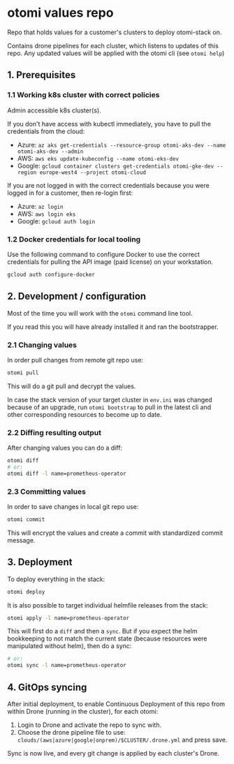 # otomi values repo

Repo that holds values for a customer's clusters to deploy otomi-stack on.

Contains drone pipelines for each cluster, which listens to updates of this repo.
Any updated values will be applied with the otomi cli (see `otomi help`)

## 1. Prerequisites

### 1.1 Working k8s cluster with correct policies

Admin accessible k8s cluster(s).

If you don't have access with kubectl immediately, you have to pull the credentials from the cloud:

- Azure: `az aks get-credentials --resource-group otomi-aks-dev --name otomi-aks-dev --admin`
- AWS: `aws eks update-kubeconfig --name otomi-eks-dev`
- Google: `gcloud container clusters get-credentials otomi-gke-dev --region europe-west4 --project otomi-cloud`

If you are not logged in with the correct credentials because you were logged in for a customer, then re-login first:

- Azure: `az login`
- AWS: `aws login eks`
- Google: `gcloud auth login`

### 1.2 Docker credentials for local tooling

Use the following command to configure Docker to use the correct credentials for pulling the API image (paid license) on your workstation.

```bash
gcloud auth configure-docker
```

## 2. Development / configuration

Most of the time you will work with the `otomi` command line tool.

If you read this you will have already installed it and ran the bootstrapper.

### 2.1 Changing values

In order pull changes from remote git repo use:

```bash
otomi pull
```

This will do a git pull and decrypt the values.

In case the stack version of your target cluster in `env.ini` was changed because of an upgrade, run `otomi bootstrap` to pull in the latest cli and other corresponding resources to become up to date.

### 2.2 Diffing resulting output

After changing values you can do a diff:

```bash
otomi diff
# or:
otomi diff -l name=prometheus-operator
```

### 2.3 Committing values

In order to save changes in local git repo use:

```bash
otomi commit
```

This will encrypt the values and create a commit with standardized commit message.

## 3. Deployment

To deploy everything in the stack:

```bash
otomi deploy
```

It is also possible to target individual helmfile releases from the stack:

```bash
otomi apply -l name=prometheus-operator
```

This will first do a `diff` and then a `sync`. But if you expect the helm bookkeeping to not match the current state (because resources were manipulated without helm), then do a sync:

```bash
# or:
otomi sync -l name=prometheus-operator
```

## 4. GitOps syncing

After initial deployment, to enable Continuous Deployment of this repo from within Drone (running in the cluster), for each otomi:

1. Login to Drone and activate the repo to sync with.
2. Choose the drone pipeline file to use: `clouds/(aws|azure|google|onprem)/$CLUSTER/.drone.yml` and press save.

Sync is now live, and every git change is applied by each cluster's Drone.
